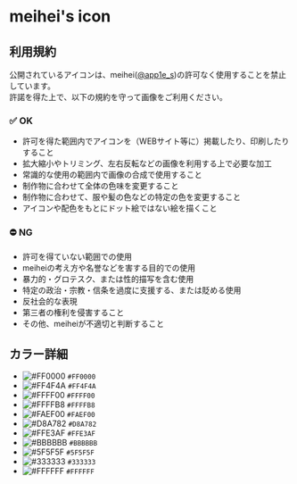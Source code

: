 # meihei's icon

## 利用規約

公開されているアイコンは、meihei([@app1e_s](https://twitter.com/app1e_s))の許可なく使用することを禁止しています。  
許諾を得た上で、以下の規約を守って画像をご利用ください。

### :white_check_mark: OK

- 許可を得た範囲内でアイコンを（WEBサイト等に）掲載したり、印刷したりすること
- 拡大縮小やトリミング、左右反転などの画像を利用する上で必要な加工
- 常識的な使用の範囲内で画像の合成で使用すること
- 制作物に合わせて全体の色味を変更すること
- 制作物に合わせて、服や髪の色などの特定の色を変更すること
- アイコンや配色をもとにドット絵ではない絵を描くこと

### :no_entry: NG

- 許可を得ていない範囲での使用
- meiheiの考え方や名誉などを害する目的での使用
- 暴力的・グロテスク、または性的描写を含む使用
- 特定の政治・宗教・信条を過度に支援する、または貶める使用
- 反社会的な表現
- 第三者の権利を侵害すること
- その他、meiheiが不適切と判断すること

## カラー詳細

- ![#FF0000](https://placehold.co/10x10/FF0000/FF0000.png) `#FF0000`
- ![#FF4F4A](https://placehold.co/10x10/FF4F4A/FF4F4A.png) `#FF4F4A`
- ![#FFFF00](https://placehold.co/10x10/FFFF00/FFFF00.png) `#FFFF00`
- ![#FFFFB8](https://placehold.co/10x10/FFFFB8/FFFFB8.png) `#FFFFB8`
- ![#FAEF00](https://placehold.co/10x10/FAEF00/FAEF00.png) `#FAEF00`
- ![#D8A782](https://placehold.co/10x10/D8A782/D8A782.png) `#D8A782`
- ![#FFE3AF](https://placehold.co/10x10/FFE3AF/FFE3AF.png) `#FFE3AF`
- ![#BBBBBB](https://placehold.co/10x10/BBBBBB/BBBBBB.png) `#BBBBBB`
- ![#5F5F5F](https://placehold.co/10x10/5F5F5F/5F5F5F.png) `#5F5F5F`
- ![#333333](https://placehold.co/10x10/333333/333333.png) `#333333`
- ![#FFFFFF](https://placehold.co/10x10/FFFFFF/FFFFFF.png) `#FFFFFF`
